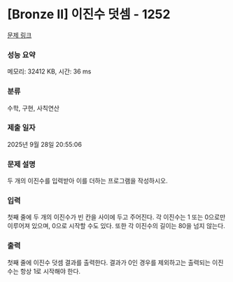 # [Bronze II] 이진수 덧셈 - 1252 

[문제 링크](https://www.acmicpc.net/problem/1252) 

### 성능 요약

메모리: 32412 KB, 시간: 36 ms

### 분류

수학, 구현, 사칙연산

### 제출 일자

2025년 9월 28일 20:55:06

### 문제 설명

<p>두 개의 이진수를 입력받아 이를 더하는 프로그램을 작성하시오.</p>

### 입력 

 <p>첫째 줄에 두 개의 이진수가 빈 칸을 사이에 두고 주어진다. 각 이진수는 1 또는 0으로만 이루어져 있으며, 0으로 시작할 수도 있다. 또한 각 이진수의 길이는 80을 넘지 않는다.</p>

### 출력 

 <p>첫째 줄에 이진수 덧셈 결과를 출력한다. 결과가 0인 경우를 제외하고는 출력되는 이진수는 항상 1로 시작해야 한다.</p>

